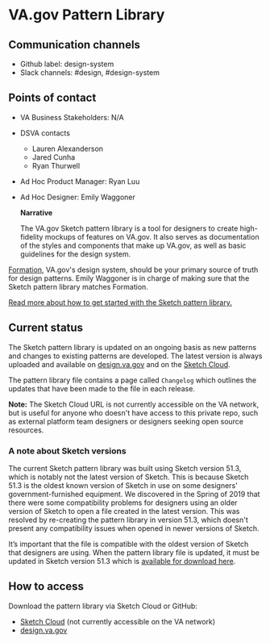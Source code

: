 # VA.gov Pattern Library

## Communication channels

* Github label: design-system 
* Slack channels: \#design, \#design-system

## Points of contact

* VA Business Stakeholders: N/A
* DSVA contacts
  * Lauren Alexanderson
  * Jared Cunha
  * Ryan Thurwell
* Ad Hoc Product Manager: Ryan Luu
* Ad Hoc Designer: Emily Waggoner

  **Narrative**

  The VA.gov Sketch pattern library is a tool for designers to create high-fidelity mockups of features on VA.gov. It also serves as documentation of the styles and components that make up VA.gov, as well as basic guidelines for the design system.

[Formation](https://design.va.gov/), VA.gov's design system, should be your primary source of truth for design patterns. Emily Waggoner is in charge of making sure that the Sketch pattern library matches Formation.

[Read more about how to get started with the Sketch pattern library.](https://github.com/department-of-veterans-affairs/va.gov-team/blob/master/platform/design/design-resources/pattern-library/get-started-with-the-pattern-library.md)

## Current status

The Sketch pattern library is updated on an ongoing basis as new patterns and changes to existing patterns are developed. The latest version is always uploaded and available on [design.va.gov](https://design.va.gov/downloads/VA-gov-Pattern-Library.sketch) and on the [Sketch Cloud](https://sketch.cloud/s/8WM9O).

The pattern library file contains a page called `Changelog` which outlines the updates that have been made to the file in each release.

**Note:** The Sketch Cloud URL is not currently accessible on the VA network, but is useful for anyone who doesn't have access to this private repo, such as external platform team designers or designers seeking open source resources.

### A note about Sketch versions

The current Sketch pattern library was built using Sketch version 51.3, which is notably not the latest version of Sketch. This is because Sketch 51.3 is the oldest known version of Sketch in use on some designers' government-furnished equipment. We discovered in the Spring of 2019 that there were some compatibility problems for designers using an older version of Sketch to open a file created in the latest version. This was resolved by re-creating the pattern library in version 51.3, which doesn't present any compatibility issues when opened in newer versions of Sketch.

It’s important that the file is compatible with the oldest version of Sketch that designers are using. When the pattern library file is updated, it must be updated in Sketch version 51.3 which is [available for download here](https://www.sketch.com/updates/#version-51.3).

## How to access

Download the pattern library via Sketch Cloud or GitHub:

* [Sketch Cloud](https://sketch.cloud/s/8WM9O) \(not currently accessible on the VA network\)
* [design.va.gov](https://design.va.gov/downloads/VA-gov-Pattern-Library.sketch)

